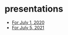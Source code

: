 # presentations
* [For July 1, 2020](https://colab.research.google.com/github/fbeilstein/presentations/blob/master/presentation_for_July_1_2020.ipynb)
* [For July 5, 2021](https://colab.research.google.com/github/fbeilstein/presentations/blob/master/presentation_for_July_5_2021.ipynb)
